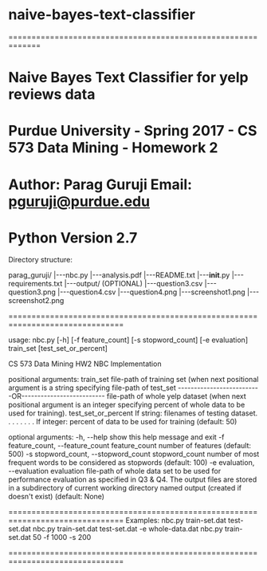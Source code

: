 # naive-bayes-text-classifier
=============================================================

Naive Bayes Text Classifier for yelp reviews data
===============================================================================

Purdue University - Spring 2017 - CS 573 Data Mining - Homework 2
===============================================================================

Author: Parag Guruji
Email: pguruji@purdue.edu
===============================================================================
 
Python Version 2.7
===============================================================================

Directory structure:

parag_guruji/
	|---nbc.py
	|---analysis.pdf
	|---README.txt
	|---__init__.py
	|---requirements.txt
	|---output/ (OPTIONAL)
		|---question3.csv
		|---question3.png
		|---question4.csv
		|---question4.png
		|---screenshot1.png
		|---screenshot2.png

===============================================================================

usage: nbc.py [-h] [-f feature_count] [-s stopword_count] [-e evaluation]
              train_set [test_set_or_percent]

CS 573 Data Mining HW2 NBC Implementation

positional arguments:
  train_set             file-path of training set (when next positional
                        argument is a string specifying file-path of test_set
                        --------------------------OR--------------------------
                        file-path of whole yelp dataset (when next positional
                        argument is an integer specifying percent of whole
                        data to be used for training).
  test_set_or_percent   If string: filenames of testing dataset. . . . . . . .
                        If integer: percent of data to be used for training
                        (default: 50)

optional arguments:
  -h, --help            show this help message and exit
  -f feature_count, --feature_count feature_count
                        number of features (default: 500)
  -s stopword_count, --stopword_count stopword_count
                        number of most frequent words to be considered as
                        stopwords (default: 100)
  -e evaluation, --evaluation evaluation
                        file-path of whole data set to be used for performance
                        evaluation as specified in Q3 & Q4. The output files
                        are stored in a subdirectory of current working
                        directory named output (created if doesn't exist)
                        (default: None)

===============================================================================
Examples: 
nbc.py train-set.dat test-set.dat
nbc.py train-set.dat test-set.dat -e whole-data.dat
nbc.py train-set.dat 50 -f 1000 -s 200

===============================================================================

